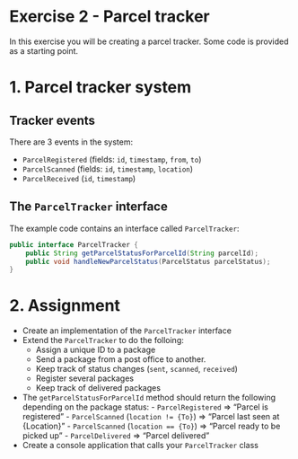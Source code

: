 # Exercise 2 - Parcel tracker

In this exercise you will be creating a parcel tracker. Some code is provided as a starting point.

# 1. Parcel tracker system

## Tracker events
There are 3 events in the system:
- `ParcelRegistered` (fields: `id`, `timestamp`, `from`, `to`)
- `ParcelScanned` (fields: `id`, `timestamp`, `location`)
- `ParcelReceived` (`id`, `timestamp`)

## The `ParcelTracker` interface
The example code contains an interface called `ParcelTracker`:

```java
public interface ParcelTracker {
    public String getParcelStatusForParcelId(String parcelId);
    public void handleNewParcelStatus(ParcelStatus parcelStatus);
}
```

# 2. Assignment

- Create an implementation of the `ParcelTracker` interface
- Extend the `ParcelTracker` to do the folloing:
    - Assign a unique ID to a package
    - Send a package from a post office to another.
    - Keep track of status changes (`sent`, `scanned`, `received`)
    - Register several packages
    - Keep track of delivered packages 
-  The `getParcelStatusForParcelId` method should return the following depending on the package status:
        - `ParcelRegistered` => “Parcel is registered”
        - `ParcelScanned` (`location != {To}`) => “Parcel last seen at {Location}”
        - `ParcelScanned` (`location == {To}`) => “Parcel ready to be picked up”
        - `ParcelDelivered` => “Parcel delivered”
- Create a console application that calls your `ParcelTracker` class
